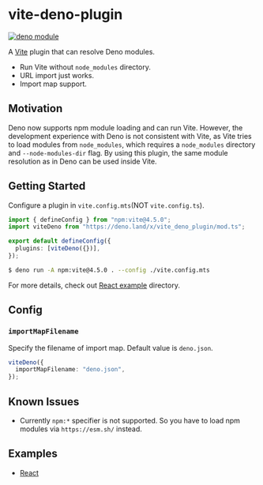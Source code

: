 # vite-deno-plugin

[![deno module](https://shield.deno.dev/x/vite_deno_plugin)](https://deno.land/x/vite_deno_plugin)

A [Vite](https://vitejs.dev) plugin that can resolve Deno modules.

- Run Vite without `node_modules` directory.
- URL import just works.
- Import map support.

## Motivation

Deno now supports npm module loading and can run Vite. However, the development
experience with Deno is not consistent with Vite, as Vite tries to load modules
from `node_modules`, which requires a `node_modules` directory and
`--node-modules-dir` flag. By using this plugin, the same module resolution as
in Deno can be used inside Vite.

## Getting Started

Configure a plugin in `vite.config.mts`(NOT `vite.config.ts`).

```typescript
import { defineConfig } from "npm:vite@4.5.0";
import viteDeno from "https://deno.land/x/vite_deno_plugin/mod.ts";

export default defineConfig({
  plugins: [viteDeno({})],
});
```

```bash
$ deno run -A npm:vite@4.5.0 . --config ./vite.config.mts
```

For more details, check out
[React example](https://github.com/anatoo/vite-deno-plugin/tree/main/examples/react)
directory.

## Config

### `importMapFilename`

Specify the filename of import map. Default value is `deno.json`.

```typescript
viteDeno({
  importMapFilename: "deno.json",
});
```

## Known Issues

- Currently `npm:*` specifier is not supported. So you have to load npm modules
  via `https://esm.sh/` instead.

## Examples

- [React](https://github.com/anatoo/vite-deno-plugin/tree/main/examples/react)
